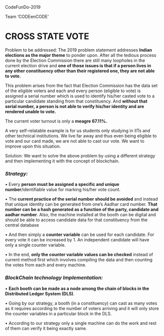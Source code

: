 CodeFunDo-2019

Team ‘CODEenCODE’

#                                                       CROSS STATE VOTE 

Problem to be addressed: The 2019 problem statement addresses **Indian elections as the major theme** to ponder upon. After all the tedious process done by the Election Commission there are still many loopholes in the current election drive and **one of those issues is that if a person lives in any other constituency other than their registered one, they are not able to vote.**

This problem arises from the fact that Election Commission has the data set of the eligible voters and each and every person (eligible to vote) is assigned a serial number which is used to identify his/her casted vote to a particular candidate standing from that constituency. And **without that serial number, a person is not able to verify his/her identity and are rendered unable to vote.**

The current voter turnout is only a **meagre 67.11%.**

A very self-relatable example is for us students only studying in IITs and other technical institutions. We live far away and thus even being eligible to vote and our card made, we are not able to cast our vote. We want to improve upon this situation. 

Solution: We want to solve the above problem by using a different strategy and then implementing it with the concept of blockchain. 

### *Strategy:* 

•	Every **person must be assigned a specific and unique number**/identifiable value for marking his/her vote count. 

•	The **current practice of the serial number should be avoided** and instead that unique identity can be generated from one’s Aadhar card number. **That number can be a hash generated as a function of the party, candidate and aadhar number**. Also, the machine installed at the booth can be digital and should be able to access candidate data for that constituency from the central database 

•	And then simply a **counter variable** can be used for each candidate. For every vote it can be increased by 1. An independent candidate will have only a single counter variable. 

•	In the end, **only the counter variable values can be checked** instead of current method first which involves compiling the data and then counting the votes from each and every machine. 

### *BlockChain technology Implementation:*
  
•	**Each booth can be made as a node among the chain of blocks in the Distributed Ledger System (DLS)**. 

•	Going by our strategy, a booth (in a constituency) can cast as many votes as it requires according to the number of voters arriving and it will only store the counter variables in a particular block in the DLS. 

•	According to our strategy only a single machine can do the work and rest of them can verify it being exactly same.


